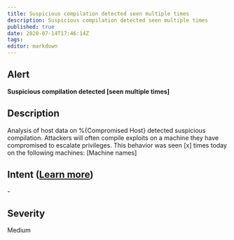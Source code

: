 ```yaml
---
title: Suspicious compilation detected seen multiple times
description: Suspicious compilation detected seen multiple times
published: true
date: 2020-07-14T17:46:14Z
tags:
editor: markdown
---
```


## Alert
**Suspicious compilation detected [seen multiple times]**

## Description
Analysis of host data on %{Compromised Host} detected suspicious compilation. Attackers will often compile exploits on a machine they have compromised to escalate privileges. This behavior was seen [x] times today on the following machines: [Machine names]

## Intent ([Learn more](/public/security/alerts/intentions.md))
\-

## Severity
Medium




